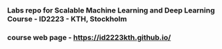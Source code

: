 ### Labs repo for Scalable Machine Learning and Deep Learning Course - ID2223 - KTH, Stockholm

### course web page - https://id2223kth.github.io/
